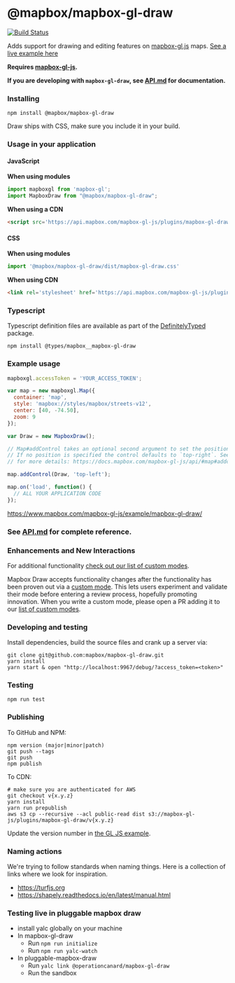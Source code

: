 # @mapbox/mapbox-gl-draw

[![Build Status](https://travis-ci.org/mapbox/mapbox-gl-draw.svg?branch=main)](https://travis-ci.org/mapbox/mapbox-gl-draw)

Adds support for drawing and editing features on [mapbox-gl.js](https://www.mapbox.com/mapbox-gl-js/) maps. [See a live example here](https://www.mapbox.com/mapbox-gl-js/example/mapbox-gl-draw/)

**Requires [mapbox-gl-js](https://github.com/mapbox/mapbox-gl-js).**

**If you are developing with `mapbox-gl-draw`, see [API.md](https://github.com/mapbox/mapbox-gl-draw/blob/main/docs/API.md) for documentation.**

### Installing

```
npm install @mapbox/mapbox-gl-draw
```

Draw ships with CSS, make sure you include it in your build.

### Usage in your application

#### JavaScript

**When using modules**

```js
import mapboxgl from 'mapbox-gl';
import MapboxDraw from "@mapbox/mapbox-gl-draw";
```

**When using a CDN**

```html
<script src='https://api.mapbox.com/mapbox-gl-js/plugins/mapbox-gl-draw/v1.4.3/mapbox-gl-draw.js'></script>
```

#### CSS

**When using modules**
 ```js
import '@mapbox/mapbox-gl-draw/dist/mapbox-gl-draw.css'
 ```

**When using CDN**
```html
<link rel='stylesheet' href='https://api.mapbox.com/mapbox-gl-js/plugins/mapbox-gl-draw/v1.4.3/mapbox-gl-draw.css' type='text/css' />
```

### Typescript

Typescript definition files are available as part of the [DefinitelyTyped](https://github.com/DefinitelyTyped/DefinitelyTyped/tree/master/types/mapbox__mapbox-gl-draw) package.

```
npm install @types/mapbox__mapbox-gl-draw
```

### Example usage

```js
mapboxgl.accessToken = 'YOUR_ACCESS_TOKEN';

var map = new mapboxgl.Map({
  container: 'map',
  style: 'mapbox://styles/mapbox/streets-v12',
  center: [40, -74.50],
  zoom: 9
});

var Draw = new MapboxDraw();

// Map#addControl takes an optional second argument to set the position of the control.
// If no position is specified the control defaults to `top-right`. See the docs
// for more details: https://docs.mapbox.com/mapbox-gl-js/api/#map#addcontrol

map.addControl(Draw, 'top-left');

map.on('load', function() {
  // ALL YOUR APPLICATION CODE
});
```

https://www.mapbox.com/mapbox-gl-js/example/mapbox-gl-draw/

### See [API.md](https://github.com/mapbox/mapbox-gl-draw/blob/main/docs/API.md) for complete reference.

### Enhancements and New Interactions

For additional functionality [check out our list of custom modes](https://github.com/mapbox/mapbox-gl-draw/blob/main/docs/MODES.md#available-custom-modes).

Mapbox Draw accepts functionality changes after the functionality has been proven out via a [custom mode](https://github.com/mapbox/mapbox-gl-draw/blob/main/docs/MODES.md#creating-modes-for-mapbox-draw). This lets users experiment and validate their mode before entering a review process, hopefully promoting innovation. When you write a custom mode, please open a PR adding it to our [list of custom modes](https://github.com/mapbox/mapbox-gl-draw/blob/main/docs/MODES.md#available-custom-modes).

### Developing and testing

Install dependencies, build the source files and crank up a server via:

```
git clone git@github.com:mapbox/mapbox-gl-draw.git
yarn install
yarn start & open "http://localhost:9967/debug/?access_token=<token>"
```

### Testing

```
npm run test
```

### Publishing

To GitHub and NPM:

```
npm version (major|minor|patch)
git push --tags
git push
npm publish
```

To CDN:

```
# make sure you are authenticated for AWS
git checkout v{x.y.z}
yarn install
yarn run prepublish
aws s3 cp --recursive --acl public-read dist s3://mapbox-gl-js/plugins/mapbox-gl-draw/v{x.y.z}
```

Update the version number in [the GL JS example](https://github.com/mapbox/mapbox-gl-js/blob/publisher-production/docs/pages/example/mapbox-gl-draw.html).

### Naming actions

We're trying to follow standards when naming things. Here is a collection of links where we look for inspiration.

- https://turfjs.org
- https://shapely.readthedocs.io/en/latest/manual.html


### Testing live in pluggable mapbox draw
- install yalc globally on your machine
- In mapbox-gl-draw
  - Run `npm run initialize`
  - Run `npm run yalc-watch`
- In pluggable-mapbox-draw
  - Run `yalc link @operationcanard/mapbox-gl-draw`
  - Run the sandbox
